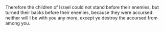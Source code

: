 Therefore the children of Israel could not stand before their enemies, but turned their backs before their enemies, because they were accursed: neither will I be with you any more, except ye destroy the accursed from among you.
